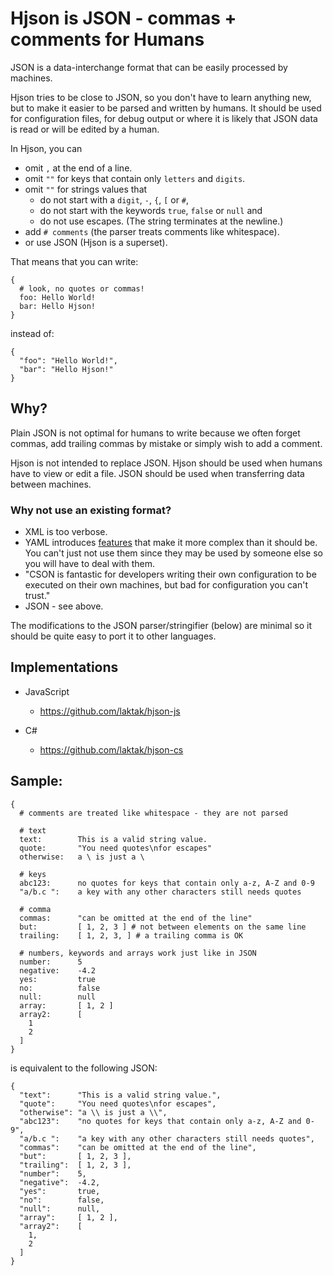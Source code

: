 
# Hjson is JSON - commas + comments for Humans

JSON is a data-interchange format that can be easily processed by machines.

Hjson tries to be close to JSON, so you don't have to learn anything new, but to make it easier to be parsed and written by humans. It should be used for configuration files, for debug output or where it is likely that JSON data is read or will be edited by a human.

In Hjson, you can

- omit `,` at the end of a line.
- omit `""` for keys that contain only `letters` and `digits`.
- omit `""` for strings values that
  - do not start with a `digit`, `-`, `{`, `[` or `#`,
  - do not start with the keywords `true`, `false` or `null` and
  - do not use escapes.
  (The string terminates at the newline.)
- add `# comments`  (the parser treats comments like whitespace).
- or use JSON (Hjson is a superset).


That means that you can write:
```
{
  # look, no quotes or commas!
  foo: Hello World!
  bar: Hello Hjson!
}
```

instead of:
```
{
  "foo": "Hello World!",
  "bar": "Hello Hjson!"
}
```

## Why?

Plain JSON is not optimal for humans to write because we often forget commas, add trailing commas by mistake or simply wish to add a comment.

Hjson is not intended to replace JSON. Hjson should be used when humans have to view or edit a file. JSON should be used when transferring data between machines.

### Why not use an existing format?

- XML is too verbose.
- YAML introduces [features](http://en.wikipedia.org/wiki/YAML#Advanced_components_of_YAML) that make it more complex than it should be. You can't just not use them since they may be used by someone else so you will have to deal with them.
- "CSON is fantastic for developers writing their own configuration to be executed on their own machines, but bad for configuration you can't trust."
- JSON - see above.

The modifications to the JSON parser/stringifier (below) are minimal so it should be quite easy to port it to other languages.

## Implementations

- JavaScript
  - https://github.com/laktak/hjson-js

- C#
  - https://github.com/laktak/hjson-cs

## Sample:

```
{
  # comments are treated like whitespace - they are not parsed

  # text
  text:        This is a valid string value.
  quote:       "You need quotes\nfor escapes"
  otherwise:   a \ is just a \

  # keys
  abc123:      no quotes for keys that contain only a-z, A-Z and 0-9
  "a/b.c ":    a key with any other characters still needs quotes

  # comma
  commas:      "can be omitted at the end of the line"
  but:         [ 1, 2, 3 ] # not between elements on the same line
  trailing:    [ 1, 2, 3, ] # a trailing comma is OK

  # numbers, keywords and arrays work just like in JSON
  number:      5
  negative:    -4.2
  yes:         true
  no:          false
  null:        null
  array:       [ 1, 2 ]
  array2:      [
    1
    2
  ]
}
```

is equivalent to the following JSON:

```
{
  "text":      "This is a valid string value.",
  "quote":     "You need quotes\nfor escapes",
  "otherwise": "a \\ is just a \\",
  "abc123":    "no quotes for keys that contain only a-z, A-Z and 0-9",
  "a/b.c ":    "a key with any other characters still needs quotes",
  "commas":    "can be omitted at the end of the line",
  "but":       [ 1, 2, 3 ],
  "trailing":  [ 1, 2, 3 ],
  "number":    5,
  "negative":  -4.2,
  "yes":       true,
  "no":        false,
  "null":      null,
  "array":     [ 1, 2 ],
  "array2":    [
    1,
    2
  ]
}
```
